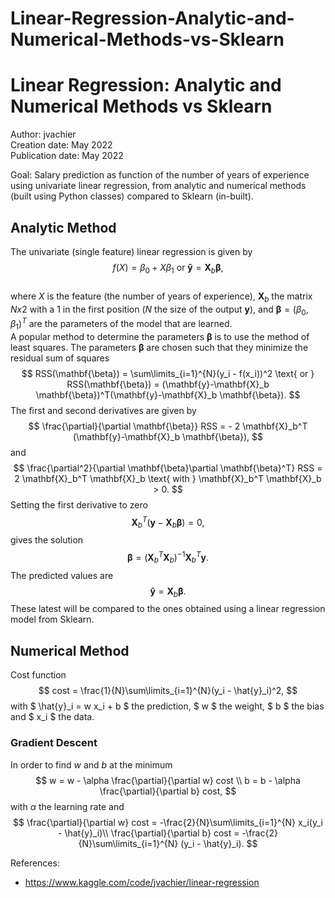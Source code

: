 # Linear-Regression-Analytic-and-Numerical-Methods-vs-Sklearn

# Linear Regression: Analytic and Numerical Methods vs Sklearn

Author: jvachier <br>
Creation date: May 2022  <br>
Publication date: May 2022 <br>

Goal: Salary prediction as function of the number of years of experience using univariate linear regression, from analytic and numerical methods (built using Python classes) compared to Sklearn (in-built). 


## Analytic Method <br>

The univariate (single feature) linear regression is given by<br>
$$
f(X) = \beta_0 + X \beta_1 \text{ or } \mathbf{\hat{y}} = \mathbf{X}_b \mathbf{\beta},
$$<br>
where $X$ is the feature (the number of years of experience), $\mathbf{X}_b$ the matrix $Nx2$ with a $1$ in the first position ($N$ the size of the output $\mathbf{y}$), and $\mathbf{\beta} = (\beta_0,\beta_1)^T$ are the parameters of the model that are learned.<br>
A popular method to determine the parameters $\mathbf{\beta}$ is to use the method of least squares. The parameters $\mathbf{\beta}$ are chosen such that they minimize the residual sum of squares
$$
RSS(\mathbf{\beta}) = \sum\limits_{i=1}^{N}(y_i - f(x_i))^2 \text{ or } RSS(\mathbf{\beta}) = (\mathbf{y}-\mathbf{X}_b \mathbf{\beta})^T(\mathbf{y}-\mathbf{X}_b \mathbf{\beta}).
$$
The first and second derivatives are given by
$$
\frac{\partial}{\partial \mathbf{\beta}} RSS = - 2 \mathbf{X}_b^T (\mathbf{y}-\mathbf{X}_b \mathbf{\beta}),
$$
and
$$
\frac{\partial^2}{\partial \mathbf{\beta}\partial \mathbf{\beta}^T} RSS = 2 \mathbf{X}_b^T \mathbf{X}_b \text{ with } \mathbf{X}_b^T \mathbf{X}_b > 0.
$$
Setting the first derivative to zero
$$
\mathbf{X}_b^T (\mathbf{y}-\mathbf{X}_b \mathbf{\beta}) = 0,
$$
gives the solution
$$
\mathbf{\beta} = (\mathbf{X}_b^T\mathbf{X}_b)^{-1}\mathbf{X}_b^T\mathbf{y}.
$$
The predicted values are 
$$
\mathbf{\hat{y}} = \mathbf{X}_b \mathbf{\beta}.
$$
These latest will be compared to the ones obtained using a linear regression model from Sklearn.

## Numerical Method <br>

Cost function
$$
cost = \frac{1}{N}\sum\limits_{i=1}^{N}(y_i - \hat{y}_i)^2,
$$
with $ \hat{y}_i = w x_i + b $ the prediction, $ w $ the weight, $ b $ the bias and $ x_i $ the data. <br>

### Gradient Descent 
In order to find $w$ and $b$ at the minimum
$$ 
w = w - \alpha \frac{\partial}{\partial w} cost \\
b = b - \alpha \frac{\partial}{\partial b} cost,
$$
with $\alpha$ the learning rate and
$$
\frac{\partial}{\partial w} cost = -\frac{2}{N}\sum\limits_{i=1}^{N} x_i(y_i - \hat{y}_i)\\
\frac{\partial}{\partial b} cost = -\frac{2}{N}\sum\limits_{i=1}^{N} (y_i - \hat{y}_i).
$$


References: 
- https://www.kaggle.com/code/jvachier/linear-regression
